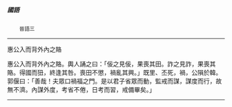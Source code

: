 

##### 國語
　　`晉語三`

* * *

惠公入而背外內之賂

惠公入而背外內之賂。輿人誦之曰：「佞之見佞，果喪其田。詐之見詐，果喪其賂。得國而狃，終逢其咎。喪田不懲，禍亂其興。」既里、丕死，禍，公隕於韓。郭偃曰：「善哉！夫眾口禍福之門。是以君子省眾而動，監戒而謀，謀度而行，故無不濟。內謀外度，考省不倦，日考而習，戒備畢矣。」

* * *

